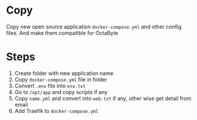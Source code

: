 # Copy

Copy new open source application `docker-compose.yml` and other config files. And make them compatible for OctaByte

# Steps

1. Create folder with new application name
2. Copy `docker-compose.yml` file in folder
3. Convert `.env` file into `env.txt`
4. Go to `/opt/app` and copy scripts if any
5. Copy `name.yml` and convert into `web.txt` if any, other wise get detail from email
6. Add Traefik to `docker-compose.yml`
